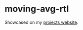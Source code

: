 # moving-avg-rtl

Showcased on my [projects website](https://projects.chxp.dev/projects/moving-avg/).
